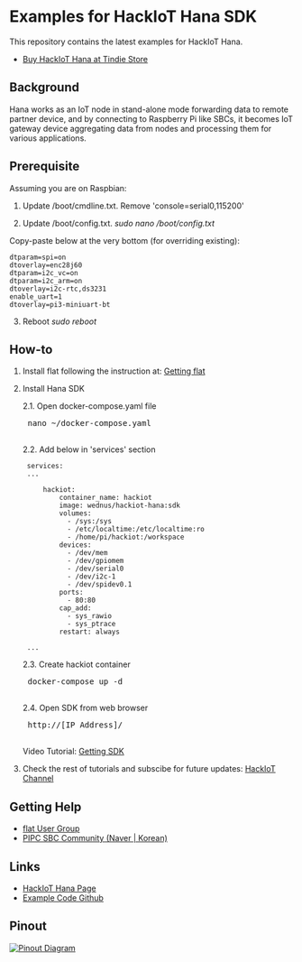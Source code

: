 Examples for HackIoT Hana SDK
=============================
This repository contains the latest examples for HackIoT Hana.
- [Buy HackIoT Hana at Tindie Store](https://www.tindie.com/products/sundew/hackiot-hana/)


Background
----------
Hana works as an IoT node in stand-alone mode forwarding data to remote partner device, and by connecting to Raspberry Pi like SBCs, it becomes IoT gateway device aggregating data from nodes and processing them for various applications.


Prerequisite
------
Assuming you are on Raspbian:

1. Update /boot/cmdline.txt.
Remove 'console=serial0,115200'

2. Update /boot/config.txt. *sudo nano /boot/config.txt*

Copy-paste below at the very bottom (for overriding existing):

    dtparam=spi=on
    dtoverlay=enc28j60
    dtparam=i2c_vc=on
    dtparam=i2c_arm=on
    dtoverlay=i2c-rtc,ds3231
    enable_uart=1
    dtoverlay=pi3-miniuart-bt

3. Reboot *sudo reboot*


How-to
------
1. Install flat following the instruction at: [Getting flat](http://flat.wednus.com/getting_flat)

2. Install Hana SDK

    2.1. Open docker-compose.yaml file

    <pre>
    nano ~/docker-compose.yaml
    </pre>

    2.2. Add below in 'services' section

        services:
        ...

            hackiot:
                container_name: hackiot
                image: wednus/hackiot-hana:sdk
                volumes:
                  - /sys:/sys
                  - /etc/localtime:/etc/localtime:ro
                  - /home/pi/hackiot:/workspace
                devices:
                  - /dev/mem
                  - /dev/gpiomem
                  - /dev/serial0
                  - /dev/i2c-1
                  - /dev/spidev0.1
                ports:
                  - 80:80
                cap_add:
                  - sys_rawio
                  - sys_ptrace
                restart: always

        ...

    2.3. Create hackiot container

    <pre>
    docker-compose up -d
    </pre>

    2.4. Open SDK from web browser

    <pre>
    http://[IP Address]/
    </pre>

    Video Tutorial: [Getting SDK](https://youtu.be/gMTeAAD0RU8?t=66)

3. Check the rest of tutorials and subscibe for future updates: [HackIoT Channel](https://www.youtube.com/watch?v=gMTeAAD0RU8&list=PLZUCEVEg3M0zYlqqQph_oWH438ZeypqRk)


Getting Help
------------
- [flat User Group](https://groups.google.com/d/forum/goflat)
- [PIPC SBC Community (Naver | Korean)](http://cafe.naver.com/pipc)


Links
---------
- [HackIoT Hana Page](http://flat.wednus.com/built-for-flat)
- [Example Code Github](https://github.com/wednus/hana)


Pinout
------
[![Pinout Diagram](http://flat.wednus.com/_/rsrc/1549090245745/built-for-flat/hana/HackIoT%20Hana%20-%20Pinout%20Diagram.png)](http://flat.wednus.com/built-for-flat/hana)
